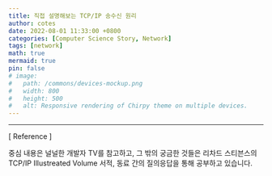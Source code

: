 ```yaml
---
title: 직접 설명해보는 TCP/IP 송수신 원리
author: cotes
date: 2022-08-01 11:33:00 +0800
categories: [Computer Science Story, Network]
tags: [network]
math: true
mermaid: true
pin: false
# image:
#   path: /commons/devices-mockup.png
#   width: 800
#   height: 500
#   alt: Responsive rendering of Chirpy theme on multiple devices.
---
```



---

\[ Reference \]

중심 내용은 널널한 개발자 TV를 참고하고, 그 밖의 궁금한 것들은 리차드 스티븐스의 TCP/IP Illustreated Volume 서적, 동료 간의 질의응답을 통해 공부하고 있습니다.
